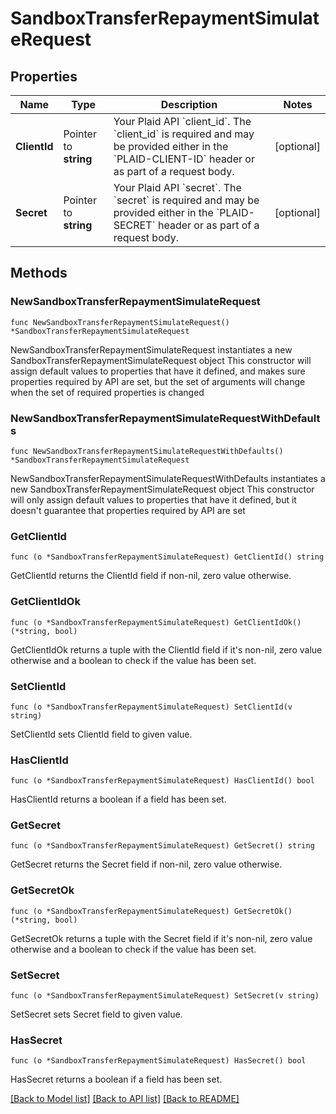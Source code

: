 # SandboxTransferRepaymentSimulateRequest

## Properties

Name | Type | Description | Notes
------------ | ------------- | ------------- | -------------
**ClientId** | Pointer to **string** | Your Plaid API &#x60;client_id&#x60;. The &#x60;client_id&#x60; is required and may be provided either in the &#x60;PLAID-CLIENT-ID&#x60; header or as part of a request body. | [optional] 
**Secret** | Pointer to **string** | Your Plaid API &#x60;secret&#x60;. The &#x60;secret&#x60; is required and may be provided either in the &#x60;PLAID-SECRET&#x60; header or as part of a request body. | [optional] 

## Methods

### NewSandboxTransferRepaymentSimulateRequest

`func NewSandboxTransferRepaymentSimulateRequest() *SandboxTransferRepaymentSimulateRequest`

NewSandboxTransferRepaymentSimulateRequest instantiates a new SandboxTransferRepaymentSimulateRequest object
This constructor will assign default values to properties that have it defined,
and makes sure properties required by API are set, but the set of arguments
will change when the set of required properties is changed

### NewSandboxTransferRepaymentSimulateRequestWithDefaults

`func NewSandboxTransferRepaymentSimulateRequestWithDefaults() *SandboxTransferRepaymentSimulateRequest`

NewSandboxTransferRepaymentSimulateRequestWithDefaults instantiates a new SandboxTransferRepaymentSimulateRequest object
This constructor will only assign default values to properties that have it defined,
but it doesn't guarantee that properties required by API are set

### GetClientId

`func (o *SandboxTransferRepaymentSimulateRequest) GetClientId() string`

GetClientId returns the ClientId field if non-nil, zero value otherwise.

### GetClientIdOk

`func (o *SandboxTransferRepaymentSimulateRequest) GetClientIdOk() (*string, bool)`

GetClientIdOk returns a tuple with the ClientId field if it's non-nil, zero value otherwise
and a boolean to check if the value has been set.

### SetClientId

`func (o *SandboxTransferRepaymentSimulateRequest) SetClientId(v string)`

SetClientId sets ClientId field to given value.

### HasClientId

`func (o *SandboxTransferRepaymentSimulateRequest) HasClientId() bool`

HasClientId returns a boolean if a field has been set.

### GetSecret

`func (o *SandboxTransferRepaymentSimulateRequest) GetSecret() string`

GetSecret returns the Secret field if non-nil, zero value otherwise.

### GetSecretOk

`func (o *SandboxTransferRepaymentSimulateRequest) GetSecretOk() (*string, bool)`

GetSecretOk returns a tuple with the Secret field if it's non-nil, zero value otherwise
and a boolean to check if the value has been set.

### SetSecret

`func (o *SandboxTransferRepaymentSimulateRequest) SetSecret(v string)`

SetSecret sets Secret field to given value.

### HasSecret

`func (o *SandboxTransferRepaymentSimulateRequest) HasSecret() bool`

HasSecret returns a boolean if a field has been set.


[[Back to Model list]](../README.md#documentation-for-models) [[Back to API list]](../README.md#documentation-for-api-endpoints) [[Back to README]](../README.md)


